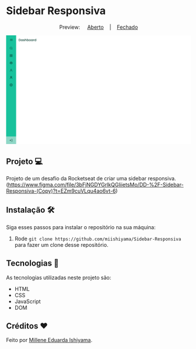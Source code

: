 # Sidebar Responsiva

<p align="center">
  Preview:
    &nbsp;&nbsp;&nbsp;
  <a href="./preview/Aberto">Aberto</a>
    &nbsp;&nbsp;&nbsp;|&nbsp;&nbsp;&nbsp;
  <a href="./preview/Fechado">Fechado</a>
</p>

![preview](./preview/Fechado/Sidebar-Responsiva-Fechado.png)

## Projeto 💻
Projeto de um desafio da Rocketseat de criar uma sidebar responsiva. <br>
(https://www.figma.com/file/3bFjNGDYGrlkQGliietsMo/DD-%2F-Sidebar-Responsiva-(Copy)?t=EZm9cuVLqu4ao6vt-6)

## Instalação 🛠
Siga esses passos para instalar o repositório na sua máquina:
1. Rode `git clone https://github.com/miishiyama/Sidebar-Responsiva` para fazer um clone desse repositório.

## Tecnologias 🚀
As tecnologias utilizadas neste projeto são:
- HTML
- CSS
- JavaScript
- DOM

## Créditos ❤️
Feito por [Millene Eduarda Ishiyama](https://github.com/miishiyama/).
